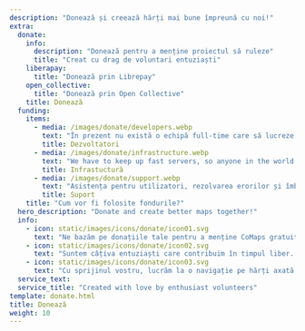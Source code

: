 ```yaml
---
description: "Donează și creează hărți mai bune împreună cu noi!"
extra:
  donate:
    info:
      description: "Donează pentru a menține proiectul să ruleze"
      title: "Creat cu drag de voluntari entuziaști"
    liberapay:
      title: "Donează prin Librepay"
    open_collective:
      title: "Donează prin Open Collective"
    title: Donează
  funding:
    items:
      - media: /images/donate/developers.webp
        text: "În prezent nu există o echipă full-time care să lucreze la dezvoltarea de funcționalități noi și la îmbunătățirea serviciului. Pentru a duce produsul constant mai departe, este nevoie de o echipă de bază."
        title: Dezvoltatori
      - media: /images/donate/infrastructure.webp
        text: "We have to keep up fast servers, so anyone in the world can download free map data updates without delays. These maps data transfers make up large, and growing, amounts of data each month."
        title: Infrastuctură
      - media: /images/donate/support.webp
        text: "Asistența pentru utilizatori, rezolvarea erorilor și îmbunătățirea stabilității aplicației sunt prioritatea noastră principală. Lista de cereri și rapoarte de bug-uri crește zilnic, iar pe App Store, Google Play și pe emailul de suport există numeroase solicitări la care trebuie să răspundem."
        title: Suport
    title: "Cum vor fi folosite fondurile?"
  hero_description: "Donate and create better maps together!"
  info:
    - icon: static/images/icons/donate/icon01.svg
      text: "Ne bazăm pe donațiile tale pentru a menține CoMaps gratuit și deschis"
    - icon: static/images/icons/donate/icon02.svg
      text: "Suntem câțiva entuziaști care contribuim în timpul liber. Iubim ceea ce facem și ne iubim utilizatorii"
    - icon: static/images/icons/donate/icon03.svg
      text: "Cu sprijinul vostru, lucrăm la o navigație pe hărți axată pe confidențialitate, care să devină alegerea preferată pe piață"
  service_text:
  service_title: "Created with love by enthusiast volunteers"
template: donate.html
title: Donează
weight: 10
---
```

